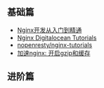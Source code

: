 ## 基础篇

- [Nginx开发从入门到精通](http://tengine.taobao.org/book/index.html)
- [Nginx Digitalocean Tutorials](https://www.digitalocean.com/community/tags/nginx?type=tutorials)
- [nopenresty/nginx-tutorials](https://github.com/openresty/nginx-tutorials)
- [加速nginx: 开启gzip和缓存](https://www.darrenfang.com/2015/01/setting-up-http-cache-and-gzip-with-nginx/)

## 进阶篇
